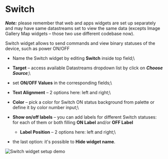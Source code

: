 # Switch

_**Note:**_ please remember that web and apps widgets are set up separately and may have same datastreams set to view the same data (excepts Image Gallery Map widgets – those two use different codebase now).

Switch widget allows to send commands and view binary statuses of the device, such as power ON/OFF

* Name the Switch widget by editing **Switch** inside top field;\

* **Target** – access available Datastreams dropdown list by click on _**Choose Source**_;\

* set **ON/OFF Values** in the corresponding fields;\

* **Text Alignment** – 2 options here: left and right;\

* **Color** – pick a color for Switch ON status background from palette or define it by color number input;\

* **Show on/off labels** – you can add labels for different Switch statuses: for each of them or both filling **ON Label** and/or **OFF Label**
  * **Label Position** – 2 options here: left and right;\

* the last option: it's possible to **Hide widget name**.

![Switch widget setup demo](../../../.gitbook/assets/switch\_setup.gif)

